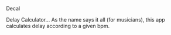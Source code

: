 Decal

Delay Calculator... As the name says it all (for musicians), this app calculates delay according to a given bpm.
